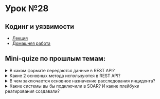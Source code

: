 # Урок №28
## Кодинг и уязвимости


* [Лекция](28_Coding.pdf)
* [Домашняя работа](HW28.md)

## Mini-quize по прошлым темам:

<details>
  <summary>В каком формате передаются данные в REST API?</summary>
<br>

В REST API данные обычно передаются в формате **JSON (JavaScript Object Notation)** или **XML (Extensible Markup Language)**. JSON более популярен благодаря своей простоте, компактности и удобству для работы с языками программирования.

*Пример JSON:*

```
{
  "user": "Иван",
  "age": 30
}
```

*Пример XML:*

```
<user>
  <name>Иван</name>
  <age>30</age>
</user>
```

---

</details>

<details>
  <summary>Какие 2 основных метода используются в REST API?</summary>
<br>

Два основных метода, которые используются в REST API:  
1. **GET** — для получения данных с сервера.  
   *Пример:* получение списка пользователей.  
   GET /users
   
2. **POST** — для отправки данных на сервер (например, создания новых записей).  
   *Пример:* создание нового пользователя.  

```
   POST /users
   Content-Type: application/json
   {
     "name": "Иван",
     "age": 30
   }
```

Другие методы, такие как **PUT**, **DELETE**, **PATCH**, также используются, но реже.

---

</details>

<details>
  <summary>В чем заключается основное назначение расследования инцидента?</summary>
<br>

Основное назначение расследования инцидента — это:
1. **Выяснение причины инцидента**: Что именно произошло и как это повлияло на систему.  
2. **Локализация последствий**: Минимизация ущерба и предотвращение дальнейшего распространения проблемы.  
3. **Разработка рекомендаций**: Чтобы в будущем предотвратить подобные инциденты.  

*Пример:* Если система была атакована, расследование может выявить, каким образом злоумышленник получил доступ (например, через уязвимость) и какие данные были скомпрометированы.

---

</details>

<details>
  <summary>Какие системы вы бы подключили в SOAR? И какие плейбуки реагирования создавали?</summary>
<br>

В SOAR (Security Orchestration, Automation, and Response) можно подключить следующие системы:  
- **SIEM** (например, Splunk, ELK, QRadar): для сбора логов и аналитики.  
- **Антивирусы и EDR** (например, CrowdStrike, Symantec): для мониторинга конечных точек.  
- **Системы управления уязвимостями** (например, Nessus, Qualys): для устранения слабых мест.  
- **Почтовые системы** (например, Microsoft Exchange): для анализа фишинговых писем.  

**Плейбуки реагирования:**
1. **Реагирование на фишинг:** Автоматический анализ подозрительных писем, блокировка URL, уведомление пользователя.  
2. **Обнаружение вредоносного ПО:** Изоляция заражённого устройства, сбор артефактов, передача инцидента в расследование.  
3. **Обнаружение ан



## Mini-quize по новой теме:

<details>
  <summary>В чем могут заключаться проблемы при использовании интерпретируемых ЯП?</summary>
<br>

Проблемы при использовании интерпретируемых языков программирования (ЯП) могут включать:  
1. **Снижение производительности**: Код интерпретируется строка за строкой во время выполнения, что делает его медленнее, чем компилируемые языки.  
2. **Зависимость от интерпретатора**: Программы требуют установленного интерпретатора для выполнения, что может быть проблемой на некоторых системах.  
3. **Безопасность**: Код интерпретируемых языков легче анализировать и эксплуатировать, поскольку он не превращается в бинарный формат.  

*Пример:* Скрипт на Python может работать медленно в вычислительно интенсивных задачах по сравнению с аналогом на C++.

---

</details>

<details>
  <summary>К чему может привести отсутствие обработчиков ошибок?</summary>
<br>

Отсутствие обработчиков ошибок может привести к:  
1. **Краху программы**: Ошибка в процессе выполнения (например, деление на ноль) может завершить работу всей программы.  
2. **Потере данных**: Без корректной обработки исключений данные могут быть повреждены или утрачены.  
3. **Уязвимостям в безопасности**: Необработанные ошибки могут раскрыть структуру программы (например, через сообщения об ошибках) или стать точкой для атак.  

*Пример:* Если приложение не обрабатывает ошибки подключения к базе данных, это может привести к потере доступа ко всем функциям, зависящим от базы.

---

</details>

<details>
  <summary>В чем заключается основная проблема при отсутствии валидации введенных данных?</summary>
<br>

Основная проблема заключается в том, что отсутствие валидации введенных данных открывает приложение для различных атак, таких как SQL-инъекции, XSS (межсайтовый скриптинг) и другие.  
1. **Непредсказуемое поведение программы**: Некорректные данные могут вызывать сбои или крах.  
2. **Уязвимости безопасности**: Злоумышленники могут ввести вредоносный код или получить доступ к данным.  
3. **Снижение качества данных**: Некачественные или некорректные данные в системе могут привести к ошибочным результатам.  

*Пример:* Если форма регистрации не проверяет длину введённого имени пользователя, злоумышленник может ввести чрезмерно длинный текст, что вызовет переполнение памяти.

---

</details>

<details>
  <summary>В чем отличие между переполнением буфера и инъекцией в код?</summary>
<br>

**Переполнение буфера**: Это уязвимость, при которой данные превышают размер выделенной памяти (буфера), что позволяет злоумышленнику перезаписать соседние участки памяти.  
- Используется для выполнения произвольного кода или краха программы.  
- *Пример:* Ввод слишком длинной строки в поле, не ограниченном по длине.  

**Инъекция в код**: Это атака, при которой злоумышленник вводит вредоносный код в программу, чтобы она его выполнила.  
- Часто происходит из-за недостаточной проверки входных данных.  
- *Пример:* SQL-инъекция, где вместо имени пользователя вводится запрос, получающий доступ ко всей базе данных.  

**Главное отличие**: Переполнение буфера связано с работой с памятью, а инъекция в код — с выполнением непроверенных данных.

---

</details>



## План занятия

<details>
  <summary>1. Рассмотрим возможные варианты атак на приложения</summary>
<br>

В рамках этого раздела изучим, какие угрозы могут затрагивать веб-приложения, мобильные приложения и программы для ПК. Основные виды атак включают:  

1. **SQL-инъекции**: Внедрение вредоносного SQL-кода для получения доступа к данным или управления ими.  
   *Пример:* Злоумышленник вводит `'; DROP TABLE users; --` в поле ввода, что приводит к удалению таблицы.  

2. **XSS (межсайтовый скриптинг)**: Внедрение вредоносного скрипта, который выполняется в браузере пользователя.  
   *Пример:* Ввод `<script>alert('Хак!')</script>` в комментарии на сайте.  

3. **Brute Force**: Перебор паролей или других данных для несанкционированного доступа.  
   *Пример:* Использование программ для автоматического подбора пароля к аккаунту.  

4. **DDoS-атаки**: Перегрузка сервера большим количеством запросов, что делает его недоступным для пользователей.  

5. **Атаки с использованием уязвимостей в API**: Неправильное управление токенами или слабая аутентификация может позволить злоумышленнику получить доступ к данным.  

---

</details>

<details>
  <summary>2. Рассмотрим на примере атаки на приложения, которые возможно произвести из-за ошибок в программировании</summary>
<br>

Ошибки в программировании часто становятся причиной успешных атак. Рассмотрим два примера:  

1. **SQL-инъекции из-за отсутствия валидации данных**:  
   *Ситуация:* Приложение не фильтрует пользовательский ввод перед выполнением SQL-запросов.  
   *Атака:* Злоумышленник вводит вредоносный SQL-код в поле ввода, получая доступ к базе данных или изменяя её.  
   *Решение:* Использовать параметризованные запросы и ORM (Object-Relational Mapping).  

2. **Переполнение буфера в низкоуровневых приложениях**:  
   *Ситуация:* Программа на C++ принимает строку от пользователя без проверки длины.  
   *Атака:* Злоумышленник вводит длинную строку, что приводит к записи данных за пределами буфера и возможности выполнения своего кода.  
   *Решение:* Проверка длины данных и использование защищённых функций, таких как strncpy.  

---

</details>

<details>
  <summary>3. Рассмотрим особенности низкоуровневых ЯП</summary>
<br>

Низкоуровневые языки программирования (например, C, Assembly) обеспечивают разработчику прямой доступ к памяти и аппаратным ресурсам, но также требуют повышенного внимания к безопасности.  

Особенности:  
1. **Работа с указателями**: Возможность напрямую управлять памятью.  
   *Риск:* Неправильное использование указателей может привести к утечкам памяти, переполнению буфера или доступу к чужим данным.  

2. **Отсутствие автоматической сборки мусора**: Разработчик сам управляет выделением и освобождением памяти.  
   *Риск:* Утечка памяти из-за забывчивости или двойного освобождения.  

3. **Отсутствие встроенной защиты от ошибок**: Например, переполнение буфера не контролируется системой.  
   *Решение:* Использование безопасных библиотек и инструментов для анализа кода.  

*Пример:* Неправильная работа с массивами:  

```
int arr[5];  
arr[10] = 42; // Переполнение массива  
```

---

</details>

<details>
  <summary>4. Рассмотрим алгоритмы хэширования</summary>
<br>

Алгоритмы хэширования используются для преобразования данных в уникальную фиксированную строку (хэш). Их главные задачи: проверка целостности данных и безопасное хранение паролей.  

1. **MD5**: Устаревший алгоритм, так как уже доказана возможность коллизий (одинаковых хэшей для разных данных).  
   *Пример:* Хэш строки `password`: `5f4dcc3b5aa765d61d8327deb882cf99`.  

2. **SHA-1**: Более безопасный, но также устаревший из-за возможностей коллизий.  

3. **SHA-256**: Современный и популярный алгоритм, используется в криптографии и блокчейне.  
   *Пример:* Хэш строки `password`: `5e884898da28047151d0e56f8dc6292773603d0d6aabbdd0f414b9eac64d3de`.  

4. **bcrypt**: Алгоритм для хэширования паролей с защитой от атак перебором (brute force), так как он включает адаптивный фактор сложности.  

---

</details>

<details>
  <summary>5. Так же изучим остальные виды ошибок при программировании</summary>
<br>

К распространённым видам ошибок относятся:  

1. **Ошибки логики**: Программа выполняет не то, что ожидалось.  
   *Пример:* Неправильное условие if (a = b) вместо if (a == b).  

2. **Синтаксические ошибки**: Ошибки в написании кода, которые мешают его компиляции.  
   *Пример:* Пропущена точка с запятой в C++.  

3. **Ошибки времени выполнения**: Например, деление на ноль или обращение к несуществующему индексу массива.  

4. **Ошибки управления памятью**: Утечки памяти, использование освобождённой памяти и др.  

5. **Неправильное взаимодействие с API**: Ошибки при использовании внешних библиотек и сервисов.  

---

</details>

<details>
  <summary>6. Разберемся с процессом внедрения шеллкодов и библиотек</summary>
<br>

Шеллкоды — это фрагменты машинного кода, которые используются для выполнения определённых команд или открытия обратного соединения (shell).  

**Этапы внедрения шеллкода:**  
1. **Обнаружение уязвимости**: Например, переполнение буфера.  
2. **Создание шеллкода**: Генерация вредоносного кода, выполняющего нужное действие (например, получение доступа).  
3. **Эксплуатация уязвимости**: Загрузка и выполнение шеллкода в целевой системе.  

*Пример шеллкода для Linux:*  

```
xor eax, eax  
mov al, 1  
int 0x80  
```

**Инъекция библиотек:**  
1. Используется для выполнения кода, не принадлежащего исходному приложению (например, DLL injection в Windows).  
2. Часто применяется в целях тестирования или эксплуатации.  

*Решение:* Использование современных методов защиты (ASLR, DEP) и регулярный аудит кода.  

---

</details>


